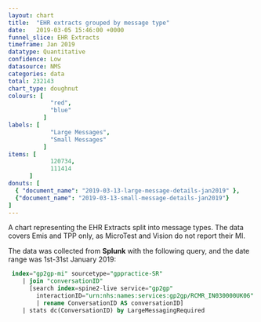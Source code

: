 ```yaml
---
layout: chart
title:  "EHR extracts grouped by message type"
date:   2019-03-05 15:46:00 +0000
funnel_slice: EHR Extracts
timeframe: Jan 2019
datatype: Quantitative
confidence: Low
datasource: NMS
categories: data
total: 232143
chart_type: doughnut
colours: [
            "red",
            "blue"
          ]
labels: [
            "Large Messages",
            "Small Messages"
          ]
items: [
            120734,
            111414
      ]
donuts: [
  { "document_name": "2019-03-13-large-message-details-jan2019" },
  {"document_name": "2019-03-13-small-message-details-jan2019"}
] 
---
```

A chart representing the EHR Extracts split into message types. The data covers Emis and TPP only, as MicroTest and Vision do not report their MI.

The data was collected from **Splunk** with the following query, and the date range was 1st-31st January 2019:

```sql
 index="gp2gp-mi" sourcetype="gppractice-SR"
    | join "conversationID" 
      [search index=spine2-live service="gp2gp"
        interactionID="urn:nhs:names:services:gp2gp/RCMR_IN030000UK06"
        | rename ConversationID AS conversationID]
    | stats dc(ConversationID) by LargeMessagingRequired
```
